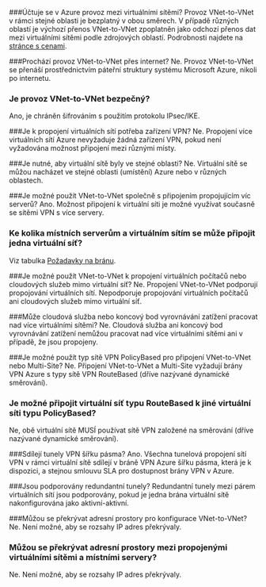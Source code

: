 ###<a name="does-azure-charge-for-traffic-between-vnets"></a>Účtuje se v Azure provoz mezi virtuálními sítěmi?
Provoz VNet-to-VNet v rámci stejné oblasti je bezplatný v obou směrech. V případě různých oblastí je výchozí přenos VNet-to-VNet zpoplatněn jako odchozí přenos dat mezi virtuálními sítěmi podle zdrojových oblastí. Podrobnosti najdete na [stránce s cenami](https://azure.microsoft.com/pricing/details/vpn-gateway/).

###<a name="does-vnet-to-vnet-traffic-travel-across-the-internet"></a>Prochází provoz VNet-to-VNet přes internet?
Ne. Provoz VNet-to-VNet se přenáší prostřednictvím páteřní struktury systému Microsoft Azure, nikoli po internetu.

### <a name="is-vnet-to-vnet-traffic-secure"></a>Je provoz VNet-to-VNet bezpečný?
Ano, je chráněn šifrováním s použitím protokolu IPsec/IKE.

###<a name="do-i-need-a-vpn-device-to-connect-vnets-together"></a>Je k propojení virtuálních sítí potřeba zařízení VPN?
Ne. Propojení více virtuálních sítí Azure nevyžaduje žádná zařízení VPN, pokud není vyžadována možnost připojení mezi různými místy.

###<a name="do-my-vnets-need-to-be-in-the-same-region"></a>Je nutné, aby virtuální sítě byly ve stejné oblasti?
Ne. Virtuální sítě se můžou nacházet ve stejné oblasti (umístění) Azure nebo v různých oblastech.

###<a name="can-i-use-vnet-to-vnet-along-with-multi-site-connections"></a>Je možné použít VNet-to-VNet společně s připojením propojujícím víc serverů?
Ano. Možnost připojení k virtuální síti je možné využívat současně se sítěmi VPN s více servery.

### <a name="how-many-on-premises-sites-and-virtual-networks-can-one-virtual-network-connect-to"></a>Ke kolika místních serverům a virtuálním sítím se může připojit jedna virtuální síť?
Viz tabulka [Požadavky na bránu](../articles/vpn-gateway/vpn-gateway-about-vpn-gateway-settings.md#requirements).

###<a name="can-i-use-vnet-to-vnet-to-connect-vms-or-cloud-services-outside-of-a-vnet"></a>Je možné použít VNet-to-VNet k propojení virtuálních počítačů nebo cloudových služeb mimo virtuální síť?
Ne. Propojení VNet-to-VNet podporují propojování virtuálních sítí. Nepodporuje propojování virtuálních počítačů ani cloudových služeb mimo virtuální síť.

###<a name="can-a-cloud-service-or-a-load-balancing-endpoint-span-vnets"></a>Může cloudová služba nebo koncový bod vyrovnávání zatížení pracovat nad více virtuálními sítěmi?
Ne. Cloudová služba ani koncový bod vyrovnávání zatížení nemůžou pracovat nad více virtuálními sítěmi ani v případě, že jsou propojeny.

###<a name="can-i-used-a-policybased-vpn-type-for-vnet-to-vnet-or-multi-site-connections"></a>Je možné použít typ sítě VPN PolicyBased pro připojení VNet-to-VNet nebo Multi-Site?
Ne. Připojení VNet-to-VNet a Multi-Site vyžadují brány VPN Azure s typy sítě VPN RouteBased (dříve nazývané dynamické směrování).

### <a name="can-i-connect-a-vnet-with-a-routebased-vpn-type-to-another-vnet-with-a-policybased-vpn-type"></a>Je možné připojit virtuální síť typu RouteBased k jiné virtuální síti typu PolicyBased?
Ne, obě virtuální sítě MUSÍ používat sítě VPN založené na směrování (dříve nazývané dynamické směrování).

###<a name="do-vpn-tunnels-share-bandwidth"></a>Sdílejí tunely VPN šířku pásma?
Ano. Všechna tunelová propojení sítí VPN v rámci virtuální sítě sdílejí v bráně VPN Azure šířku pásma, která je k dispozici, a stejnou smlouvu SLA pro dostupnost brány VPN v Azure.

###<a name="are-redundant-tunnels-supported"></a>Jsou podporovány redundantní tunely?
Redundantní tunely mezi párem virtuálních sítí jsou podporovány, pokud je jedna brána virtuální sítě nakonfigurována jako aktivní-aktivní.

###<a name="can-i-have-overlapping-address-spaces-for-vnet-to-vnet-configurations"></a>Můžou se překrývat adresní prostory pro konfigurace VNet-to-VNet?
Ne. Není možné, aby se rozsahy IP adres překrývaly.

### <a name="can-there-be-overlapping-address-spaces-among-connected-virtual-networks-and-on-premises-local-sites"></a>Můžou se překrývat adresní prostory mezi propojenými virtuálními sítěmi a místními servery?
Ne. Není možné, aby se rozsahy IP adres překrývaly.





<!--HONumber=Feb17_HO3-->


